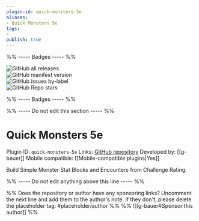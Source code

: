 ```yaml
---
plugin-id: quick-monsters-5e
aliases:
- Quick Monsters 5e
tags: 
- 
publish: true
---
```


%% ----- Badges ----- %%

![GitHub all releases](https://img.shields.io/github/downloads/g-bauer/obsidian-quick-monsters/total?color=573E7A&logo=github&style=for-the-badge)   
![GitHub manifest version](https://img.shields.io/github/manifest-json/v/g-bauer/obsidian-quick-monsters?color=573E7A&logo=github&style=for-the-badge)   
![GitHub issues by-label](https://img.shields.io/github/issues/g-bauer/obsidian-quick-monsters/help%20wanted?color=573E7A&logo=github&style=for-the-badge)   
![GitHub Repo stars](https://img.shields.io/github/stars/g-bauer/obsidian-quick-monsters?color=573E7A&logo=github&style=for-the-badge)

%% ----- Badges ----- %%

%% ----- Do not edit this section ----- %%

# Quick Monsters 5e

Plugin ID: `quick-monsters-5e`
Links: [GitHub repository](https://github.com/g-bauer/obsidian-quick-monsters)
Developed by: [[g-bauer]]
Mobile compatible: [[Mobile-compatible plugins|Yes]]

Build Simple Monster Stat Blocks and Encounters from Challenge Rating.

%% ----- Do not edit anything above this line ----- %% 

%% Does the repository or author have any sponsoring links? Uncomment the next line and add them to the author's note. If they don't, please delete the placeholder tag: #placeholder/author %%
%% ![[g-bauer#Sponsor this author]] %%
